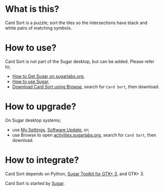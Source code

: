 What is this?
=============

Card Sort is a puzzle; sort the tiles so the intersections have black and white pairs of matching symbols.

How to use?
===========

Card Sort is not part of the Sugar desktop, but can be added.  Please refer to;

* [How to Get Sugar on sugarlabs.org](https://sugarlabs.org/),
* [How to use Sugar](https://help.sugarlabs.org/),
* [Download Card Sort using Browse](https://activities.sugarlabs.org/), search for `Card Sort`, then download.

How to upgrade?
===============

On Sugar desktop systems;
* use [My Settings](https://help.sugarlabs.org/en/my_settings.html), [Software Update](https://help.sugarlabs.org/en/my_settings.html#software-update), or;
* use Browse to open [activities.sugarlabs.org](https://activities.sugarlabs.org/), search for `Card Sort`, then download.

How to integrate?
=================

Card Sort depends on Python, [Sugar Toolkit for GTK+ 3](https://github.com/sugarlabs/sugar-toolkit-gtk3), and GTK+ 3.

Card Sort is started by [Sugar](https://github.com/sugarlabs/sugar).
